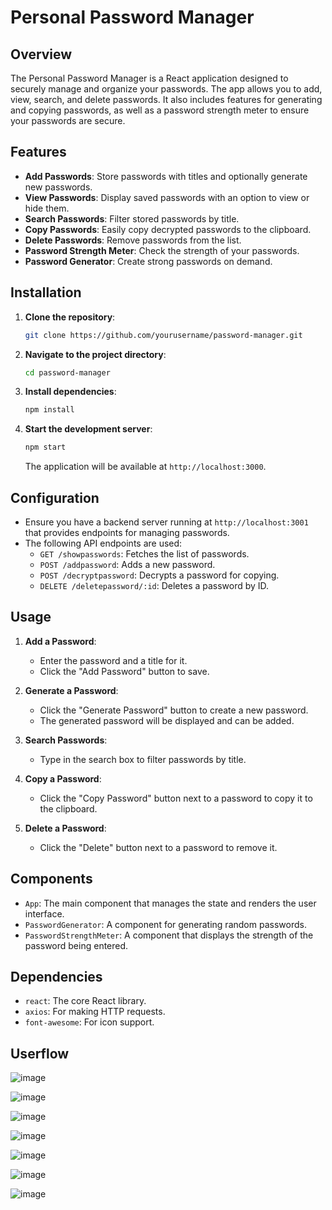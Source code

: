 
# Personal Password Manager

## Overview

The Personal Password Manager is a React application designed to securely manage and organize your passwords. The app allows you to add, view, search, and delete passwords. It also includes features for generating and copying passwords, as well as a password strength meter to ensure your passwords are secure.

## Features

- **Add Passwords**: Store passwords with titles and optionally generate new passwords.
- **View Passwords**: Display saved passwords with an option to view or hide them.
- **Search Passwords**: Filter stored passwords by title.
- **Copy Passwords**: Easily copy decrypted passwords to the clipboard.
- **Delete Passwords**: Remove passwords from the list.
- **Password Strength Meter**: Check the strength of your passwords.
- **Password Generator**: Create strong passwords on demand.

## Installation

1. **Clone the repository**:

   ```bash
   git clone https://github.com/yourusername/password-manager.git
   ```

2. **Navigate to the project directory**:

   ```bash
   cd password-manager
   ```

3. **Install dependencies**:

   ```bash
   npm install
   ```

4. **Start the development server**:

   ```bash
   npm start
   ```

   The application will be available at `http://localhost:3000`.

## Configuration

- Ensure you have a backend server running at `http://localhost:3001` that provides endpoints for managing passwords.
- The following API endpoints are used:
  - `GET /showpasswords`: Fetches the list of passwords.
  - `POST /addpassword`: Adds a new password.
  - `POST /decryptpassword`: Decrypts a password for copying.
  - `DELETE /deletepassword/:id`: Deletes a password by ID.

## Usage

1. **Add a Password**:
   - Enter the password and a title for it.
   - Click the "Add Password" button to save.

2. **Generate a Password**:
   - Click the "Generate Password" button to create a new password.
   - The generated password will be displayed and can be added.

3. **Search Passwords**:
   - Type in the search box to filter passwords by title.

4. **Copy a Password**:
   - Click the "Copy Password" button next to a password to copy it to the clipboard.

5. **Delete a Password**:
   - Click the "Delete" button next to a password to remove it.

## Components

- `App`: The main component that manages the state and renders the user interface.
- `PasswordGenerator`: A component for generating random passwords.
- `PasswordStrengthMeter`: A component that displays the strength of the password being entered.

## Dependencies

- `react`: The core React library.
- `axios`: For making HTTP requests.
- `font-awesome`: For icon support.

## Userflow 
![image](https://github.com/user-attachments/assets/0adfd8d9-0362-4def-bf23-c5a5d93a1279)

![image](https://github.com/user-attachments/assets/e8a6673d-6229-4943-8303-6ff2fe8d68f2)

![image](https://github.com/user-attachments/assets/f47099bf-1ed4-43bb-8a4c-84633a30de89)

![image](https://github.com/user-attachments/assets/9e39b546-b600-48ff-8d3a-20bafbdb5349)

![image](https://github.com/user-attachments/assets/a8965021-1137-4d11-adc1-25b9fb425780)

![image](https://github.com/user-attachments/assets/fb79602a-8ecd-4307-a82f-0119e16e6a2c)

![image](https://github.com/user-attachments/assets/b74f7cf4-e4d2-4cb7-9b2b-99d71ca7afd4)
